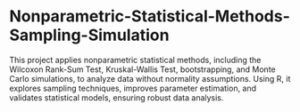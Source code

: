 # Nonparametric-Statistical-Methods-Sampling-Simulation
This project applies nonparametric statistical methods, including the Wilcoxon Rank-Sum Test, Kruskal-Wallis Test, bootstrapping, and Monte Carlo simulations, to analyze data without normality assumptions. Using R, it explores sampling techniques, improves parameter estimation, and validates statistical models, ensuring robust data analysis.

